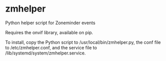 # zmhelper
Python helper script for Zoneminder events

Requires the onvif library, available on pip.

To install, copy the Python script to /usr/local/bin/zmhelper.py, the conf file to /etc/zmhelper.conf, and the service file to /lib/systemd/system/zmhelper.service.
